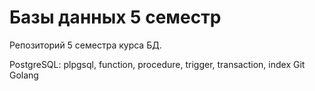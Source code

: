 # Базы данных 5 семестр

Репозиторий 5 семестра курса БД.

PostgreSQL: plpgsql, function, procedure, trigger, transaction, index
Git
Golang
